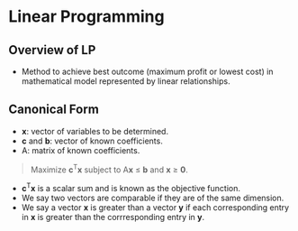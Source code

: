 # Linear Programming

## Overview of LP
- Method to achieve best outcome (maximum profit or lowest cost) in 
mathematical model represented by linear relationships.

## Canonical Form
- **x**: vector of variables to be determined.
- **c** and **b**: vector of known coefficients.
- A: matrix of known coefficients.
>Maximize **c**<sup>T</sup>**x** subject to A**x** ≤ **b** and **x** ≥ **0**.

- **c**<sup>T</sup>**x** is a scalar sum and is known as the objective function.
- We say two vectors are comparable if they are of the same dimension.
- We say a vector **x** is greater than a vector **y** if each corresponding entry in **x** is greater than the corrresponding entry in **y**.